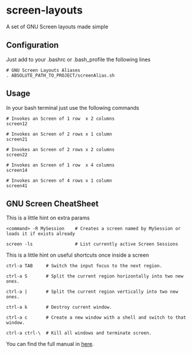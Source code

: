 screen-layouts
==============

A set of GNU Screen layouts made simple

Configuration
-------------

Just add to your .bashrc or .bash\_profile the following lines

```
# GNU Screen Layouts Aliases
. ABSOLUTE_PATH_TO_PROJECT/screenAlias.sh
```

Usage
-----

In your bash terminal just use the following commands

```
# Invokes an Screen of 1 row  x 2 columns 
screen12 

# Invokes an Screen of 2 rows x 1 column
screen21 

# Invokes an Screen of 2 rows x 2 columns
screen22 

# Invokes an Screen of 1 row  x 4 columns
screen14 

# Invokes an Screen of 4 rows x 1 column 
screen41 
```

GNU Screen CheatSheet
---------------------

This is a little hint on extra params

```
<command> -R MySession    # Creates a screen named by MySession or loads it if exists already

screen -ls                # List currently active Screen Sessions
```

This is a little hint on useful shortcuts once inside a screen

```
ctrl-a TAB     # Switch the input focus to the next region.

ctrl-a S       # Split the current region horizontally into two new ones.

ctrl-a |       # Split the current region vertically into two new ones.

ctrl-a k       # Destroy current window.

ctrl-a c       # Create a new window with a shell and switch to that window.

ctrl-a ctrl-\  # Kill all windows and terminate screen.
```

You can find the full manual in [here](http://www.gnu.org/software/screen/manual/screen.html "GNU Screen Command Manual").
